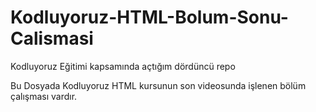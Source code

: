 # Kodluyoruz-HTML-Bolum-Sonu-Calismasi
 Kodluyoruz Eğitimi kapsamında açtığım dördüncü repo
 
 Bu Dosyada Kodluyoruz HTML kursunun son videosunda işlenen bölüm çalışması vardır.

